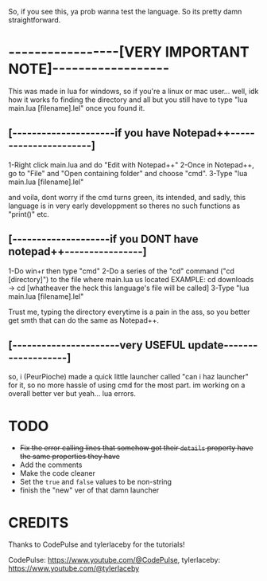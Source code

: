 So, if you see this, ya prob wanna test the language.
So its pretty damn straightforward.


# -----------------[VERY IMPORTANT NOTE]------------------

This was made in lua for windows, so if you're a linux or mac user... well, idk how it works fo finding the directory and all but you still have to type
"lua main.lua [filename].lel" once you found it.


## [---------------------if you have Notepad++----------------------]

1-Right click main.lua and do "Edit with Notepad++"
2-Once in Notepad++, go to "File" and "Open containing folder" and choose "cmd".
3-Type "lua main.lua [filename].lel"

and voila, dont worry if the cmd turns green, its intended, and sadly, this language is in very early developpment so theres no such functions as "print()" etc.


## [--------------------if you DONT have notepad++----------------]

1-Do win+r then type "cmd"
2-Do a series of the "cd" command ("cd [directory]") to the file where main.lua us located
EXAMPLE: cd downloads -> cd [whatheaver the heck this language's file will be called]
3-Type "lua main.lua [filename].lel"

Trust me, typing the directory everytime is a pain in the ass, so you better get smth that can do the same as Notepad++.

## [----------------------very USEFUL update-------------------]

so, i (PeurPioche) made a quick little launcher called "can i haz launcher" for it, so no more hassle of using cmd for the most part.
im working on a overall better ver but yeah... lua errors.

# TODO
- ~~Fix the error calling lines that somehow got their `details` property have the same properties they have~~
- Add the comments
- Make the code cleaner
- Set the `true` and `false` values to be non-string
- finish the "new" ver of that damn launcher

# CREDITS
Thanks to CodePulse and tylerlaceby for the tutorials!

CodePulse: https://www.youtube.com/@CodePulse, tylerlaceby: https://www.youtube.com/@tylerlaceby

